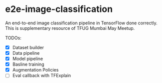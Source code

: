 # e2e-image-classification
An end-to-end image classification pipeline in TensorFlow done correctly. This is supplementary resource of TFUG Mumbai May Meetup.

TODOs:

- [x] Dataset builder
- [x] Data pipeline
- [x] Model pipeline
- [x] Basline training
- [x] Augmentation Policies
- [ ] Eval callback with TFExplain
